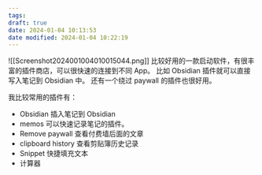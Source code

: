 ```yaml
---
tags: 
draft: true
date: 2024-01-04 10:13:53
date modified: 2024-01-04 10:22:19
---
```

![[Screenshot2024001004010015044.png]]
比较好用的一款启动软件，有很丰富的插件商店，可以很快速的连接到不同 App。
比如 Obsidian 插件就可以直接写入笔记到 Obsidian 中。
还有一个绕过 paywall 的插件也很好用。

我比较常用的插件有：
- Obsidian 插入笔记到 Obsidian
- memos 可以快速记录笔记的插件。
- Remove paywall 查看付费墙后面的文章
- clipboard history 查看剪贴簿历史记录
- Snippet 快捷填充文本
- 计算器